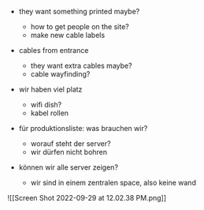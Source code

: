 
- they want something printed maybe?
	- how to get people on the site?
	- make new cable labels

- cables from entrance
	- they want extra cables maybe?
	- cable wayfinding?

- wir haben viel platz
	- wifi dish?
	- kabel rollen

- für produktionsliste: was brauchen wir?
	- worauf steht der server?
	- wir dürfen nicht bohren

- können wir alle server zeigen?
	- wir sind in einem zentralen space, also keine wand
 
![[Screen Shot 2022-09-29 at 12.02.38 PM.png]]